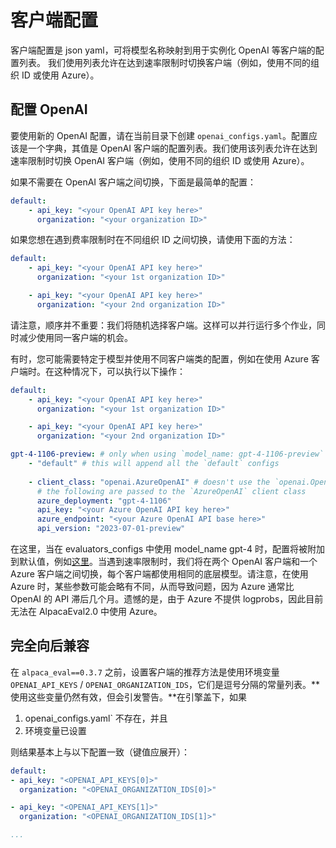 # 客户端配置

客户端配置是 json yaml，可将模型名称映射到用于实例化 OpenAI 等客户端的配置列表。
我们使用列表允许在达到速率限制时切换客户端（例如，使用不同的组织 ID 或使用 Azure）。

## 配置 OpenAI

要使用新的 OpenAI 配置，请在当前目录下创建 `openai_configs.yaml`。配置应该是一个字典，其值是 OpenAI 客户端的配置列表。我们使用该列表允许在达到速率限制时切换 OpenAI 客户端（例如，使用不同的组织 ID 或使用 Azure）。

如果不需要在 OpenAI 客户端之间切换，下面是最简单的配置：

```yaml
default:
    - api_key: "<your OpenAI API key here>"
      organization: "<your organization ID>"
```

如果您想在遇到费率限制时在不同组织 ID 之间切换，请使用下面的方法：

```yaml
default:
    - api_key: "<your OpenAI API key here>"
      organization: "<your 1st organization ID>"

    - api_key: "<your OpenAI API key here>"
      organization: "<your 2nd organization ID>"
```

请注意，顺序并不重要：我们将随机选择客户端。这样可以并行运行多个作业，同时减少使用同一客户端的机会。

有时，您可能需要特定于模型并使用不同客户端类的配置，例如在使用 Azure 客户端时。在这种情况下，可以执行以下操作：

```yaml
default:
    - api_key: "<your OpenAI API key here>"
      organization: "<your 1st organization ID>"

    - api_key: "<your OpenAI API key here>"
      organization: "<your 2nd organization ID>"

gpt-4-1106-preview: # only when using `model_name: gpt-4-1106-preview`
    - "default" # this will append all the `default` configs
  
    - client_class: "openai.AzureOpenAI" # doesn't use the `openai.OpenAI` client class
      # the following are passed to the `AzureOpenAI` client class
      azure_deployment: "gpt-4-1106"
      api_key: "<your Azure OpenAI API key here>"
      azure_endpoint: "<your Azure OpenAI API base here>"
      api_version: "2023-07-01-preview"
```

在这里，当在 evaluators_configs 中使用 model_name gpt-4 时，配置将被附加到默认值，例如[这里](https://github.com/tatsu-lab/alpaca_eval/blob/main/src/alpaca_eval/evaluators_configs/alpaca_eval_gpt4/configs.yaml#L6)。当遇到速率限制时，我们将在两个 OpenAI 客户端和一个 Azure 客户端之间切换，每个客户端都使用相同的底层模型。请注意，在使用 Azure 时，某些参数可能会略有不同，从而导致问题，因为 Azure 通常比 OpenAI 的 API 滞后几个月。遗憾的是，由于 Azure 不提供 logprobs，因此目前无法在 AlpacaEval2.0 中使用 Azure。

## 完全向后兼容

在 `alpaca_eval==0.3.7` 之前，设置客户端的推荐方法是使用环境变量 `OPENAI_API_KEYS` / `OPENAI_ORGANIZATION_IDS`，它们是逗号分隔的常量列表。**使用这些变量仍然有效，但会引发警告。**在引擎盖下，如果

1. openai_configs.yaml` 不存在，并且
2. 环境变量已设置

则结果基本上与以下配置一致（键值应展开）：

```yaml
default:
- api_key: "<OPENAI_API_KEYS[0]>"
  organization: "<OPENAI_ORGANIZATION_IDS[0]>"

- api_key: "<OPENAI_API_KEYS[1]>"
  organization: "<OPENAI_ORGANIZATION_IDS[1]>"

...
```
